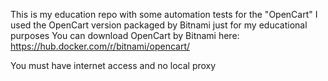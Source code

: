 This is my education repo with some automation tests for the "OpenCart"
I used the OpenCart version packaged by Bitnami just for my educational purposes
You can download OpenCart by Bitnami here: https://hub.docker.com/r/bitnami/opencart/


You must have internet access and no local proxy
